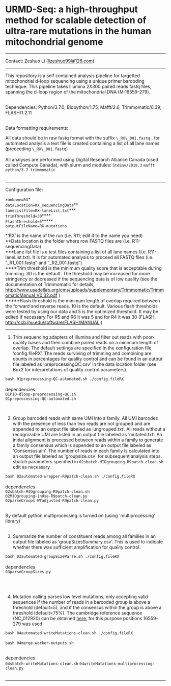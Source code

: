 # URMD-Seq: a high-throughput method for scalable detection of ultra-rare mutations in the human mitochondrial genome

--------------

Contact: Zeshuo Li (lizeshuo99@126.com)

--------------

This repository is a self contained analysis pipeline for targetted mitochondrial d-loop sequencing using a unique primer barcoding technique.  This pipeline takes Illumina 2X300 paired reads fastq files, spanning the d-loop region of the mitochondrial DNA (M:16559-279).  

<br>
Dependencies: Python/3.7.0, Biopython/1.75, Mafft/2.6, Trimmomatic/0.39, FLASH/1.2.11
<br><br>

Data formatting requirements: <br>

All data should be in raw fastq format with the suffix `\_RX\_001.fastq` , for automated analysis a text file is created containing a list of all lane names (preceeding `\_RX\_001.fastq`)
<br><br>
All analyses are performed using Digital Research Alliance Canada (used called Compute Canada), with slurm and modules:
`StdEnv/2018.3`
`mafft python/3.7 trimmomatic`
<br><br>

----------------------


Configuration file:

`runName=RX`\*<br>
`dataLocation=RX_sequencingData`\*\*<br>
`laneListFile=RX-laneList.txt`\*\*\*<br>
`trimThreshold=30`\*\*\*\*<br>
`FlashThreshold=5`*****<br>
`outputFileName=RX-mutations`

\*‘RX’ is the name of the run (i.e. R11; edit it to the name you need)<br>
\*\*Data location is the folder where row FASTQ files are (i.e. R11-sequencingData)<br>
\*\*\*Lane list file is a test files containing a list of all lane names (I.e. R11-laneList.txt). It is for automated analysis to proceed all FASTQ files (i.e. “_R1_001.fastq” and “_R2_001.fastq”)<br>
\*\*\*\*Trim threshold is the minimum quality score that is acceptable during trimming. 30 is the default. The threshold may be increased for more stringency or decreased if the sequencing data is of low quality (see the documentation of Trimmomatic for details, http://www.usadellab.org/cms/uploads/supplementary/Trimmomatic/TrimmomaticManual_V0.32.pdf )<br>
\*\*\*\*\*Flash threshold is the minimum length of overlap required between the forward and reverse reads. 10 is the default. Various flash thresholds were tested by using our data and 5 is the optimized threshold. It may be edited if necessary.For R5 and R6 it was 5 and for R4 it was 30 (FLASH, http://ccb.jhu.edu/software/FLASH/MANUAL )<br>

----------------------


1. Trim sequencing adapters of Illumina and filter out reads with poor-quality bases and then combine paired reads on a minimum length of overlap. The default settings are specified in the configuration file ‘config.fileRX’. The reads surviving of trimming and combining are counts in percentages for quality control and can be found in an output file labeled as ‘preprocessingQC.csv’ in the data location folder (see Box2 for interpretations of quality control parameters).


  `bash 01preprocessing-QC-automated.sh ./config.fileRX`
<br><br>
dependencies<br>
`01PID-dloop-preprocessing-QC.sh`<br>
`01preprocessing-QC-automated.sh`<br>

<br>

2. Group barcoded reads with same UMI into a family. All UMI barcodes with the presence of less than two reads are not grouped and are appended to an output file labeled as ‘ungrouped.txt’. All reads without a recognizable UMI are listed in an output file labeled as ‘mutated.txt’.  An initial alignment is processed between reads within a family to generate a family consensus which is appended to an output file labeled as ‘Consensus.aln’. The number of reads in each family is calculated into an output file labeled as 'groupsize.csv' for subsequent analysis steps. <br>
sbatch parameters specified in `02sbatch-MIDgrouping-R9patch-clean.sh` edit as necessary

  `bash 02automated-wrapper-R9patch-clean.sh ./config.fileRX`
<br><br>
dependencies<br>
`02sbatch-MIDgrouping-R9patch-clean.sh`<br>
`02MIDgrouping-inUse-R9patch-clean.py`<br>
`02parseGroups-WTadjusted-R9patch-clean.py`<br><br>

By default python multiprocessing is turned on (using 'multiprocessing' library)
<br><br>

3. Summarize the number of constituent reads among all families in an output file labeled as ‘groupSizesSummary.csv’. This is used to indicate whether there was sufficient amplification for quality control.

  `bash 03automated-groupSizeParse.sh ./config.fileRX`
<br><br>
dependencies<br>
`03parseGroupSizes.py`


<br><br>

4. Mutation calling parses low level mutations, only accepting valid sequences if the number of reads in a barcoded group is above a threshold (default=5), and if the consensus within the group is above a threshold (default=75%).  The cambridge reference sequence (NC_012920) can be obtained [here](https://www.ncbi.nlm.nih.gov/nuccore/251831106), for this purpose positions 16559-279 was used

  `bash 04automated-writeMutations-clean.sh ./config.fileRX`<br><br>
  `bash 04merge-worker-outputs.sh`<br><br>
  
dependencies<br>
`04sbatch-writeMutations-clean.sh`
`04writeMutations-multiprocessing-clean.py`
<br><br>

--------------------


